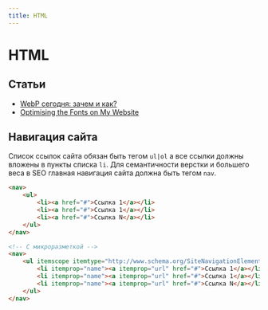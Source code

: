 ```yaml
---
title: HTML
---
```


# HTML

## Статьи

- [WebP сегодня: зачем и как?](https://medium.com/web-standards/webp-%D1%81%D0%B5%D0%B3%D0%BE%D0%B4%D0%BD%D1%8F-%D0%B4%D0%BB%D1%8F-%D1%87%D0%B5%D0%B3%D0%BE-%D0%B8-%D0%BA%D0%B0%D0%BA-4f64d4330f8d)
- [Optimising the Fonts on My Website](https://gregives.co.uk/blog/optimising-the-fonts-on-my-website/)

## Навигация сайта
Список ссылок сайта обязан быть тегом `ul|ol` а все ссылки должны вложены в пункты списка `li`. Для семантичности верстки и большего веса в SEO главная навигация сайта должна быть тегом `nav`.
 
```html
<nav>
    <ul>
        <li><a href="#">Ссылка 1</a></li>
        <li><a href="#">Ссылка 1</a></li>
        <li><a href="#">Ссылка N</a></li>
    </ul>
</nav>

<!-- C микроразметкой -->
<nav>
    <ul itemscope itemtype="http://www.schema.org/SiteNavigationElement">
        <li itemprop="name"><a itemprop="url" href="#">Ссылка 1</a></li>
        <li itemprop="name"><a itemprop="url" href="#">Ссылка 1</a></li>
        <li itemprop="name"><a itemprop="url" href="#">Ссылка N</a></li>
    </ul>
</nav>
```